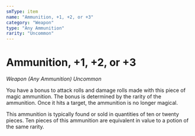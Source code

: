 ```yaml
---
smType: item
name: "Ammunition, +1, +2, or +3"
category: "Weapon"
type: "Any Ammunition"
rarity: "Uncommon"
---
```


# Ammunition, +1, +2, or +3
*Weapon (Any Ammunition) Uncommon*

You have a bonus to attack rolls and damage rolls made with this piece of magic ammunition. The bonus is determined by the rarity of the ammunition. Once it hits a target, the ammunition is no longer magical.

This ammunition is typically found or sold in quantities of ten or twenty pieces. Ten pieces of this ammunition are equivalent in value to a potion of the same rarity.
